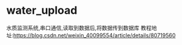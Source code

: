 # water_upload
水质监测系统,串口通信,读取到数据后,将数据传到数据库
教程地址:https://blog.csdn.net/weixin_40099554/article/details/80719560
